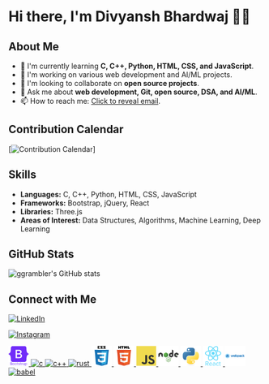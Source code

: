 # Hi there, I'm Divyansh Bhardwaj 🐼👋

## About Me

- 🌱 I'm currently learning **C, C++, Python, HTML, CSS, and JavaScript**.
- 🔭 I'm working on various web development and AI/ML projects.
- 👯 I'm looking to collaborate on **open source projects**.
- 💬 Ask me about **web development, Git, open source, DSA, and AI/ML**.
- 📫 How to reach me: <a href="mailto:Divyansh02032003@gmail.com">Click to reveal email</a>.

## Contribution Calendar

[![Contribution Calendar](https://unpkg.com/github-calendar@latest/dist/github-calendar.svg?username=ggrambler)]


## Skills

- **Languages:** C, C++, Python, HTML, CSS, JavaScript
- **Frameworks:** Bootstrap, jQuery, React
- **Libraries:** Three.js
- **Areas of Interest:** Data Structures, Algorithms, Machine Learning, Deep Learning

## GitHub Stats

![ggrambler's GitHub stats](https://github-readme-stats.vercel.app/api?username=ggrambler&show_icons=true&theme=radical)

## Connect with Me

[![LinkedIn](https://img.shields.io/badge/LinkedIn-blue?style=flat&logo=linkedin&labelColor=blue)](https://www.linkedin.com/in/divyansh-bhardwaj-9a30591bb/)

[![Instagram](https://img.shields.io/badge/Instagram-pink?style=flat&logo=instagram&labelColor=pink)](https://www.instagram.com/justsomeoneasdb/)

<a href="https://getbootstrap.com" target="_blank">
  <img src="https://raw.githubusercontent.com/devicons/devicon/master/icons/bootstrap/bootstrap-plain-wordmark.svg" alt="bootstrap" width="40" height="40"/>
</a>
<a href="https://www.cprogramming.com/" target="_blank">
  <img src="https://cdn.jsdelivr.net/gh/devicons/devicon@latest/icons/cplusplus/cplusplus-original.svg"  alt="c" width="40" height="40"/>
</a>
<a href="https://www.cprogramming.com/" target="_blank">
  <img src="https://cdn.jsdelivr.net/gh/devicons/devicon@latest/icons/cplusplus/cplusplus-original.svg"  alt="c++" width="40" height="40"/>
</a>
<a href="https://www.rust-lang.org/" target="_blank">
  <img src="https://cdn.jsdelivr.net/gh/devicons/devicon@latest/icons/rust/rust-original.svg"  alt="rust" width="40" height="40"/>
</a>
<a href="https://www.w3schools.com/css/" target="_blank">
  <img src="https://raw.githubusercontent.com/devicons/devicon/master/icons/css3/css3-original-wordmark.svg" alt="css3" width="40" height="40"/>
</a>
<a href="https://www.w3.org/html/" target="_blank">
  <img src="https://raw.githubusercontent.com/devicons/devicon/master/icons/html5/html5-original-wordmark.svg" alt="html5" width="40" height="40"/>
</a>
<a href="developer.mozilla.org/en-US/docs/Web/JavaScript" target="_blank">
  <img src="https://raw.githubusercontent.com/devicons/devicon/master/icons/javascript/javascript-original.svg" alt="javascript" width="40" height="40"/>
</a>
<a href="https://nodejs.org" target="_blank">
  <img src="https://raw.githubusercontent.com/devicons/devicon/master/icons/nodejs/nodejs-original-wordmark.svg" alt="nodejs" width="40" height="40"/>
</a>
<a href="https://www.python.org" target="_blank">
  <img src="https://raw.githubusercontent.com/devicons/devicon/master/icons/python/python-original.svg" alt="python" width="40" height="40"/>
</a>
<a href="https://reactjs.org/" target="_blank">
  <img src="https://raw.githubusercontent.com/devicons/devicon/master/icons/react/react-original-wordmark.svg" alt="react" width="40" height="40"/>
</a>
<a href="https://webpack.js.org" target="_blank">
  <img src="https://raw.githubusercontent.com/devicons/devicon/d00d0969292a6569d45b06d3f350f463a0107b0d/icons/webpack/webpack-original-wordmark.svg" alt="webpack" width="40" height="40"/>
</a>
<a href="https://babeljs.io/" target="_blank">
  <img src="https://www.vectorlogo.zone/logos/babeljs/babeljs-icon.svg" alt="babel" width="40" height="40"/>
</a>
